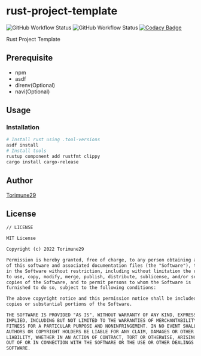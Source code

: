 # rust-project-template

<!-- editorconfig-checker-disable -->
![GitHub Workflow Status](https://img.shields.io/github/workflow/status/Torimune29/rust-project-template/CI?label=CI)
![GitHub Workflow Status](https://img.shields.io/github/workflow/status/Torimune29/rust-project-template/CD?label=CD)
[![Codacy Badge](https://app.codacy.com/project/badge/Grade/397fa9ad1fd64e089947b96118b1a87c)](https://www.codacy.com/gh/Torimune29/rust-project-template/dashboard?utm_source=github.com&amp;utm_medium=referral&amp;utm_content=Torimune29/rust-project-template&amp;utm_campaign=Badge_Grade)
<!-- editorconfig-checker-enable -->

Rust Project Template

## Prerequisite

* npm
* asdf
* direnv(Optional)
* navi(Optional)

## Usage

### Installation

```bash
# Install rust using .tool-versions
asdf install
# Install tools
rustup component add rustfmt clippy 
cargo install cargo-release
```

## Author

[Torimune29](https://github.com/Torimune29)

## License

```txt
// LICENSE

MIT License

Copyright (c) 2022 Torimune29

Permission is hereby granted, free of charge, to any person obtaining a copy
of this software and associated documentation files (the "Software"), to deal
in the Software without restriction, including without limitation the rights
to use, copy, modify, merge, publish, distribute, sublicense, and/or sell
copies of the Software, and to permit persons to whom the Software is
furnished to do so, subject to the following conditions:

The above copyright notice and this permission notice shall be included in all
copies or substantial portions of the Software.

THE SOFTWARE IS PROVIDED "AS IS", WITHOUT WARRANTY OF ANY KIND, EXPRESS OR
IMPLIED, INCLUDING BUT NOT LIMITED TO THE WARRANTIES OF MERCHANTABILITY,
FITNESS FOR A PARTICULAR PURPOSE AND NONINFRINGEMENT. IN NO EVENT SHALL THE
AUTHORS OR COPYRIGHT HOLDERS BE LIABLE FOR ANY CLAIM, DAMAGES OR OTHER
LIABILITY, WHETHER IN AN ACTION OF CONTRACT, TORT OR OTHERWISE, ARISING FROM,
OUT OF OR IN CONNECTION WITH THE SOFTWARE OR THE USE OR OTHER DEALINGS IN THE
SOFTWARE.
```

